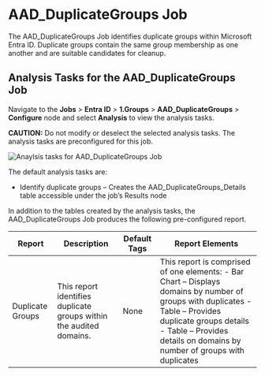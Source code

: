 # AAD_DuplicateGroups Job

The AAD_DuplicateGroups Job identifies duplicate groups within Microsoft Entra ID. Duplicate groups
contain the same group membership as one another and are suitable candidates for cleanup.

## Analysis Tasks for the AAD_DuplicateGroups Job

Navigate to the **Jobs** > **Entra ID** > **1.Groups** > **AAD_DuplicateGroups** > **Configure**
node and select **Analysis** to view the analysis tasks.

**CAUTION:** Do not modify or deselect the selected analysis tasks. The analysis tasks are
preconfigured for this job.

![Anaylsis tasks for AAD_DuplicateGroups Job](/img/versioned_docs/accessanalyzer_11.6/accessanalyzer/solutions/activedirectory/groups/duplicategroupsanalysis.webp)

The default analysis tasks are:

- Identify duplicate groups – Creates the AAD_DuplicateGroups_Details table accessible under the
  job’s Results node

In addition to the tables created by the analysis tasks, the AAD_DuplicateGroups Job produces the
following pre-configured report.

| Report           | Description                                                         | Default Tags | Report Elements                                                                                                                                                                                                                    |
| ---------------- | ------------------------------------------------------------------- | ------------ | ---------------------------------------------------------------------------------------------------------------------------------------------------------------------------------------------------------------------------------- |
| Duplicate Groups | This report identifies duplicate groups within the audited domains. | None         | This report is comprised of one elements: - Bar Chart – Displays domains by number of groups with duplicates - Table – Provides duplicate groups details - Table – Provides details on domains by number of groups with duplicates |
